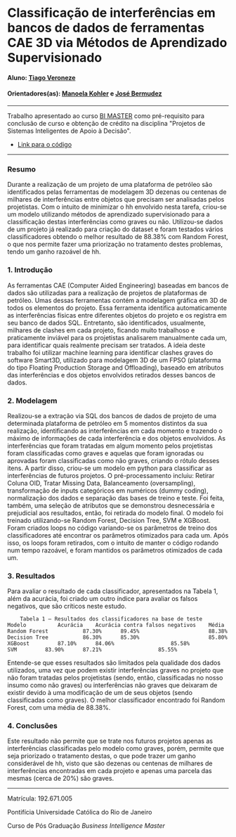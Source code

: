 # Classificação de interferências em bancos de dados de ferramentas CAE 3D via Métodos de Aprendizado Supervisionado

#### Aluno: [Tiago Veroneze](https://github.com/tiagovero)
#### Orientadores(as): [Manoela Kohler](https://github.com/manoelakohler) e [José Bermudez](https://github.com/bermudezjose)

---

Trabalho apresentado ao curso [BI MASTER](https://ica.puc-rio.ai/bi-master) como pré-requisito para conclusão de curso e obtenção de crédito na disciplina "Projetos de Sistemas Inteligentes de Apoio à Decisão".

- [Link para o código](https://github.com/tiagovero/Classificacao-de-interferencias-de-ferramentas-CAE-3D-via-Metodos-de-Aprendizado-Supervisionado/blob/main/Classifica%C3%A7%C3%A3o_de_Interferencias_do_S3D.ipynb)

---

### Resumo

Durante a realização de um projeto de uma plataforma de petróleo são identificados pelas ferramentas de modelagem 3D dezenas ou centenas de milhares de interferências entre objetos que precisam ser analisadas pelos projetistas. Com o intuito de minimizar o hh envolvido nesta tarefa, criou-se um modelo utilizando métodos de aprendizado supervisionado para a classificação destas interferências como graves ou não. Utilizou-se dados de um projeto já realizado para criação do dataset e foram testados vários classificadores obtendo o melhor resultado de 88.38% com Random Forest, o que nos permite fazer uma priorização no tratamento destes problemas, tendo um ganho razoável de hh.

### 1. Introdução

As ferramentas CAE  (Computer Aided Engineering) baseadas em bancos de dados são utilizadas para a realização de projetos de plataformas de petróleo.
Umas dessas ferramentas contém a modelagem gráfica em 3D de todos os elementos do projeto. Essa ferramenta identifica automaticamente as interferências físicas entre diferentes objetos do projeto e os registra em seu banco de dados SQL.
Entretanto, são identificados, usualmente, milhares de clashes em cada projeto, ficando muito trabalhoso e praticamente inviável para os projetistas analisarem manualmente cada um, para identificar quais realmente precisam ser tratados.
A ideia deste trabalho foi utilizar machine learning para identificar clashes graves do software Smart3D, utilizado para modelagem 3D de um FPSO  (plataforma do tipo Floating Production Storage and Offloading), baseado em atributos das interferências e dos objetos envolvidos retirados desses bancos de dados. 

### 2. Modelagem

Realizou-se a extração via SQL dos bancos de dados de projeto de uma determinada plataforma de petróleo em 5 momentos distintos da sua realização, identificando as interferências em cada momento e trazendo o máximo de informações de cada interferência e dos objetos envolvidos.
As interferências que foram tratadas em algum momento pelos projetistas foram classificadas como graves e aquelas que foram ignoradas ou aprovadas foram classificadas como não graves, criando o rótulo desses itens.
A partir disso, criou-se um modelo em python para classificar as interferências de futuros projetos.
O pré-processamento incluiu: Retirar Coluna OID, Tratar Missing Data, Balanceamento (oversampling), transformação de inputs categóricos em numéricos (dummy coding), normalização dos dados e separação das bases de treino e teste. Foi feita, também, uma seleção de atributos que se demonstrou desnecessária e prejudicial aos resultados, então, foi retirada do modelo final.
O modelo foi treinado utilizando-se Random Forest, Decision Tree, SVM e XGBoost.
Foram criados loops no código variando-se os parâmetros de treino dos classificadores até encontrar os parâmetros otimizados para cada um. Após isso, os loops foram retirados, com o intuito de manter o código rodando num tempo razoável, e foram mantidos os parâmetros otimizados de cada um.

### 3. Resultados

Para avaliar o resultado de cada classificador, apresentados na Tabela 1, além da acurácia, foi criado um outro índice para avaliar os falsos negativos, que são críticos neste estudo.

		Tabela 1 – Resultados dos classificadores na base de teste
	Modelo			Acurácia	Acurácia contra falsos negativos	Média
	Random Forest	        87.30%		89.45%				        88.38%
	Decision Tree	        86.30%		85.30%				        85.80%
	XGBoost			87.10%		84.06%					85.58%
	SVM			83.90%		87.21%					85.55%

Entende-se que esses resultados são limitados pela qualidade dos dados utilizados, uma vez que podem existir interferências graves no projeto que não foram tratadas pelos projetistas (sendo, então, classificadas no nosso insumo como não graves) ou interferências não graves que deixaram de existir devido à uma modificação de um de seus objetos (sendo classificadas como graves).
O melhor classificador encontrado foi Random Forest, com uma média de 88.38%.


### 4. Conclusões

Este resultado não permite que se trate nos futuros projetos apenas as interferências classificadas pelo modelo como graves, porém, permite que seja priorizado o tratamento destas, o que pode trazer um ganho considerável de hh, visto que são dezenas ou centenas de milhares de interferências encontradas em cada projeto e apenas uma parcela das mesmas (cerca de 20%) são graves.

---

Matrícula: 192.671.005

Pontifícia Universidade Católica do Rio de Janeiro

Curso de Pós Graduação *Business Intelligence Master*
